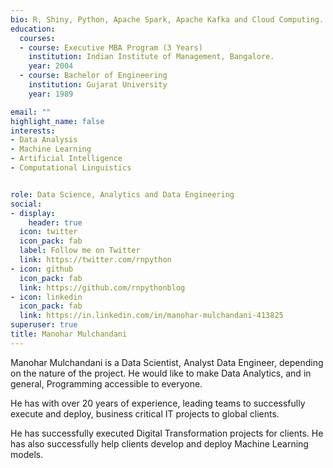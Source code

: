 ```yaml
---
bio: R, Shiny, Python, Apache Spark, Apache Kafka and Cloud Computing.
education:
  courses:
  - course: Executive MBA Program (3 Years)
    institution: Indian Institute of Management, Bangalore.
    year: 2004
  - course: Bachelor of Engineering
    institution: Gujarat University
    year: 1989

email: ""
highlight_name: false
interests:
- Data Analysis
- Machine Learning
- Artificial Intelligence
- Computational Linguistics


role: Data Science, Analytics and Data Engineering
social:
- display:
    header: true
  icon: twitter
  icon_pack: fab
  label: Follow me on Twitter
  link: https://twitter.com/rnpython
- icon: github
  icon_pack: fab
  link: https://github.com/rnpythonblog
- icon: linkedin
  icon_pack: fab
  link: https://in.linkedin.com/in/manohar-mulchandani-413825
superuser: true
title: Manohar Mulchandani
---
```


Manohar Mulchandani is a Data Scientist, Analyst Data Engineer, depending on the nature of the project. He would like to make Data Analytics, and in general, Programming accessible to everyone.

He has with over 20 years of experience, leading teams to successfully execute and deploy, business critical IT projects to global clients.

He has successfully executed Digital Transformation projects for clients. He has also successfully help clients develop and deploy Machine Learning models.

